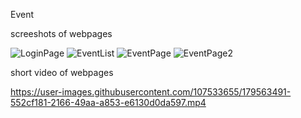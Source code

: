 Event

screeshots of webpages

![LoginPage](https://user-images.githubusercontent.com/107533655/179562852-bee29a15-f3f8-4fa3-acc3-bc2a6cd29d80.png)
![EventList](https://user-images.githubusercontent.com/107533655/179562899-450d6379-ae51-4039-b54b-e0b91bfaa0e8.png)
![EventPage](https://user-images.githubusercontent.com/107533655/179562932-563759fb-7dcb-42f9-aea7-617b13ffb3f0.png)
![EventPage2](https://user-images.githubusercontent.com/107533655/179562959-f372ef94-9788-45c8-b47a-eb5ac7364a1e.png)

short video of webpages

https://user-images.githubusercontent.com/107533655/179563491-552cf181-2166-49aa-a853-e6130d0da597.mp4

